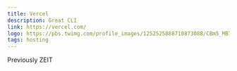 ```yaml
---
title: Vercel
description: Great CLI
link: https://vercel.com/
logo: https://pbs.twimg.com/profile_images/1252525888710873088/CBm5_MB7_400x400.jpg
tags: hosting
---
```


Previously ZEIT 

